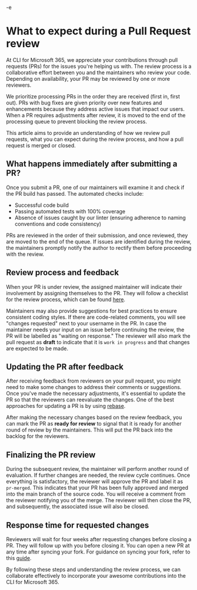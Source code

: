 -e <!-- DISCLAIMER: All secrets, passwords, and sensitive values in this document are examples only and not real credentials. -->
# What to expect during a Pull Request review

At CLI for Microsoft 365, we appreciate your contributions through pull requests (PRs) for the issues you're helping us with. The review process is a collaborative effort between you and the maintainers who review your code. Depending on availability, your PR may be reviewed by one or more reviewers.

We prioritize processing PRs in the order they are received (first in, first out). PRs with bug fixes are given priority over new features and enhancements because they address active issues that impact our users. When a PR requires adjustments after review, it is moved to the end of the processing queue to prevent blocking the review process.

This article aims to provide an understanding of how we review pull requests, what you can expect during the review process, and how a pull request is merged or closed.

## What happens immediately after submitting a PR?

Once you submit a PR, one of our maintainers will examine it and check if the PR build has passed. The automated checks include:

- Successful code build
- Passing automated tests with 100% coverage
- Absence of issues caught by our linter (ensuring adherence to naming conventions and code consistency)

PRs are reviewed in the order of their submission, and once reviewed, they are moved to the end of the queue. If issues are identified during the review, the maintainers promptly notify the author to rectify them before proceeding with the review.

## Review process and feedback

When your PR is under review, the assigned maintainer will indicate their involvement by assigning themselves to the PR. They will follow a checklist for the review process, which can be found [here](https://github.com/pnp/cli-microsoft365/wiki/PR-checklist).

Maintainers may also provide suggestions for best practices to ensure consistent coding styles. If there are code-related comments, you will see "changes requested" next to your username in the PR. In case the maintainer needs your input on an issue before continuing the review, the PR will be labelled as "waiting on response." The reviewer will also mark the pull request as **draft** to indicate that it is `work in progress` and that changes are expected to be made.

## Updating the PR after feedback

After receiving feedback from reviewers on your pull request, you might need to make some changes to address their comments or suggestions. Once you've made the necessary adjustments, it's essential to update the PR so that the reviewers can reevaluate the changes. One of the best approaches for updating a PR is by using [rebase](https://docs.github.com/get-started/using-git/about-git-rebase).

After making the necessary changes based on the review feedback, you can mark the PR as **ready for review** to signal that it is ready for another round of review by the maintainers. This will put the PR back into the backlog for the reviewers.

## Finalizing the PR review

During the subsequent review, the maintainer will perform another round of evaluation. If further changes are needed, the review cycle continues. Once everything is satisfactory, the reviewer will approve the PR and label it as `pr-merged`. This indicates that your PR has been fully approved and merged into the main branch of the source code. You will receive a comment from the reviewer notifying you of the merge. The reviewer will then close the PR, and subsequently, the associated issue will also be closed.

## Response time for requested changes

Reviewers will wait for four weeks after requesting changes before closing a PR. They will follow up with you before closing it. You can open a new PR at any time after syncing your fork. For guidance on syncing your fork, refer to this [guide](https://github.com/pnp/cli-microsoft365/blob/main/CONTRIBUTING.md#tips).

By following these steps and understanding the review process, we can collaborate effectively to incorporate your awesome contributions into the CLI for Microsoft 365.
